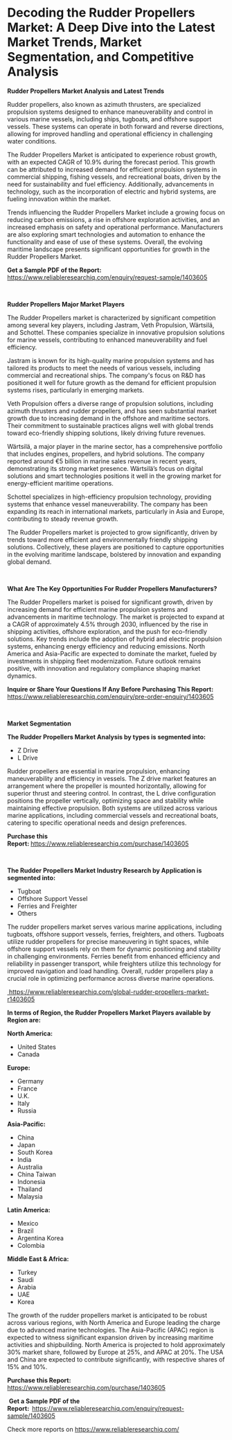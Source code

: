 <p><h1>Decoding the Rudder Propellers Market: A Deep Dive into the Latest Market Trends, Market Segmentation, and Competitive Analysis</h1></p><p><strong>Rudder Propellers Market Analysis and Latest Trends</strong></p>
<p><p>Rudder propellers, also known as azimuth thrusters, are specialized propulsion systems designed to enhance maneuverability and control in various marine vessels, including ships, tugboats, and offshore support vessels. These systems can operate in both forward and reverse directions, allowing for improved handling and operational efficiency in challenging water conditions. </p><p>The Rudder Propellers Market is anticipated to experience robust growth, with an expected CAGR of 10.9% during the forecast period. This growth can be attributed to increased demand for efficient propulsion systems in commercial shipping, fishing vessels, and recreational boats, driven by the need for sustainability and fuel efficiency. Additionally, advancements in technology, such as the incorporation of electric and hybrid systems, are fueling innovation within the market. </p><p>Trends influencing the Rudder Propellers Market include a growing focus on reducing carbon emissions, a rise in offshore exploration activities, and an increased emphasis on safety and operational performance. Manufacturers are also exploring smart technologies and automation to enhance the functionality and ease of use of these systems. Overall, the evolving maritime landscape presents significant opportunities for growth in the Rudder Propellers Market.</p></p>
<p><strong>Get a Sample PDF of the Report:&nbsp;</strong> <a href="https://www.reliableresearchiq.com/enquiry/request-sample/1403605?utm_campaign=1870&utm_medium=2&utm_source=Github&utm_content=ia&utm_term=13012025&utm_id=rudder-propellers">https://www.reliableresearchiq.com/enquiry/request-sample/1403605</a></p>
<p>&nbsp;</p>
<p><strong>Rudder Propellers Major Market Players</strong></p>
<p><p>The Rudder Propellers market is characterized by significant competition among several key players, including Jastram, Veth Propulsion, Wärtsilä, and Schottel. These companies specialize in innovative propulsion solutions for marine vessels, contributing to enhanced maneuverability and fuel efficiency.</p><p>Jastram is known for its high-quality marine propulsion systems and has tailored its products to meet the needs of various vessels, including commercial and recreational ships. The company's focus on R&D has positioned it well for future growth as the demand for efficient propulsion systems rises, particularly in emerging markets. </p><p>Veth Propulsion offers a diverse range of propulsion solutions, including azimuth thrusters and rudder propellers, and has seen substantial market growth due to increasing demand in the offshore and maritime sectors. Their commitment to sustainable practices aligns well with global trends toward eco-friendly shipping solutions, likely driving future revenues.</p><p>Wärtsilä, a major player in the marine sector, has a comprehensive portfolio that includes engines, propellers, and hybrid solutions. The company reported around €5 billion in marine sales revenue in recent years, demonstrating its strong market presence. Wärtsilä’s focus on digital solutions and smart technologies positions it well in the growing market for energy-efficient maritime operations.</p><p>Schottel specializes in high-efficiency propulsion technology, providing systems that enhance vessel maneuverability. The company has been expanding its reach in international markets, particularly in Asia and Europe, contributing to steady revenue growth. </p><p>The Rudder Propellers market is projected to grow significantly, driven by trends toward more efficient and environmentally friendly shipping solutions. Collectively, these players are positioned to capture opportunities in the evolving maritime landscape, bolstered by innovation and expanding global demand.</p></p>
<p>&nbsp;</p>
<p><strong>What Are The Key Opportunities For Rudder Propellers Manufacturers?</strong></p>
<p><p>The Rudder Propellers market is poised for significant growth, driven by increasing demand for efficient marine propulsion systems and advancements in maritime technology. The market is projected to expand at a CAGR of approximately 4.5% through 2030, influenced by the rise in shipping activities, offshore exploration, and the push for eco-friendly solutions. Key trends include the adoption of hybrid and electric propulsion systems, enhancing energy efficiency and reducing emissions. North America and Asia-Pacific are expected to dominate the market, fueled by investments in shipping fleet modernization. Future outlook remains positive, with innovation and regulatory compliance shaping market dynamics.</p></p>
<p><strong>Inquire or Share Your Questions If Any Before Purchasing This Report:</strong> <a href="https://www.reliableresearchiq.com/enquiry/pre-order-enquiry/1403605?utm_campaign=1870&utm_medium=2&utm_source=Github&utm_content=ia&utm_term=13012025&utm_id=rudder-propellers">https://www.reliableresearchiq.com/enquiry/pre-order-enquiry/1403605</a></p>
<p>&nbsp;</p>
<p><strong>Market Segmentation</strong></p>
<p><strong>The Rudder Propellers Market Analysis by types is segmented into:</strong></p>
<p><ul><li>Z Drive</li><li>L Drive</li></ul></p>
<p><p>Rudder propellers are essential in marine propulsion, enhancing maneuverability and efficiency in vessels. The Z drive market features an arrangement where the propeller is mounted horizontally, allowing for superior thrust and steering control. In contrast, the L drive configuration positions the propeller vertically, optimizing space and stability while maintaining effective propulsion. Both systems are utilized across various marine applications, including commercial vessels and recreational boats, catering to specific operational needs and design preferences.</p></p>
<p><strong>Purchase this Report:&nbsp;</strong><a href="https://www.reliableresearchiq.com/purchase/1403605?utm_campaign=1870&utm_medium=2&utm_source=Github&utm_content=ia&utm_term=13012025&utm_id=rudder-propellers">https://www.reliableresearchiq.com/purchase/1403605</a></p>
<p>&nbsp;</p>
<p><strong>The Rudder Propellers Market Industry Research by Application is segmented into:</strong></p>
<p><ul><li>Tugboat</li><li>Offshore Support Vessel</li><li>Ferries and Freighter</li><li>Others</li></ul></p>
<p><p>The rudder propellers market serves various marine applications, including tugboats, offshore support vessels, ferries, freighters, and others. Tugboats utilize rudder propellers for precise maneuvering in tight spaces, while offshore support vessels rely on them for dynamic positioning and stability in challenging environments. Ferries benefit from enhanced efficiency and reliability in passenger transport, while freighters utilize this technology for improved navigation and load handling. Overall, rudder propellers play a crucial role in optimizing performance across diverse marine operations.</p></p>
<p><a href="https://www.reliableresearchiq.com/global-rudder-propellers-market-r1403605?utm_campaign=1870&utm_medium=2&utm_source=Github&utm_content=ia&utm_term=13012025&utm_id=rudder-propellers">&nbsp;https://www.reliableresearchiq.com/global-rudder-propellers-market-r1403605</a></p>
<p><strong>In terms of Region, the Rudder Propellers Market Players available by Region are:</strong></p>
<p>
    <p> <strong> North America: </strong>
        <ul>
            <li>United States</li>
            <li>Canada</li>
        </ul>
        </p> 
    <p> <strong> Europe: </strong>
        <ul>
            <li>Germany</li>
            <li>France</li>
            <li>U.K.</li>
            <li>Italy</li>
            <li>Russia</li>
        </ul>
        </p> 
    <p> <strong> Asia-Pacific: </strong>
        <ul>
            <li>China</li>
            <li>Japan</li>
            <li>South Korea</li>
            <li>India</li>
            <li>Australia</li>
            <li>China Taiwan</li>
            <li>Indonesia</li>
            <li>Thailand</li>
            <li>Malaysia</li>
        </ul>
        </p> 
    <p> <strong> Latin America: </strong>
        <ul>
            <li>Mexico</li>
            <li>Brazil</li>
            <li>Argentina Korea</li>
            <li>Colombia</li>
        </ul>
        </p> 
    <p> <strong> Middle East & Africa: </strong>
        <ul>
            <li>Turkey</li>
            <li>Saudi</li>
            <li>Arabia</li>
            <li>UAE</li>
            <li>Korea</li>
        </ul>
    </p>
    </p>
<p><p>The growth of the rudder propellers market is anticipated to be robust across various regions, with North America and Europe leading the charge due to advanced marine technologies. The Asia-Pacific (APAC) region is expected to witness significant expansion driven by increasing maritime activities and shipbuilding. North America is projected to hold approximately 30% market share, followed by Europe at 25%, and APAC at 20%. The USA and China are expected to contribute significantly, with respective shares of 15% and 10%.</p></p>
<p><strong>Purchase this Report: </strong><a href="https://www.reliableresearchiq.com/purchase/1403605?utm_campaign=1870&utm_medium=2&utm_source=Github&utm_content=ia&utm_term=13012025&utm_id=rudder-propellers">https://www.reliableresearchiq.com/purchase/1403605</a></p>
<p>&nbsp;<strong>Get a Sample PDF of the Report:&nbsp;&nbsp;</strong><a href="https://www.reliableresearchiq.com/enquiry/request-sample/1403605?utm_campaign=1870&utm_medium=2&utm_source=Github&utm_content=ia&utm_term=13012025&utm_id=rudder-propellers">https://www.reliableresearchiq.com/enquiry/request-sample/1403605</a></p>
<p><strong></strong></p>
<p>Check more reports on <a href="https://www.reliableresearchiq.com/?utm_campaign=1870&utm_medium=2&utm_source=Github&utm_content=ia&utm_term=13012025&utm_id=rudder-propellers">https://www.reliableresearchiq.com/</a></p>